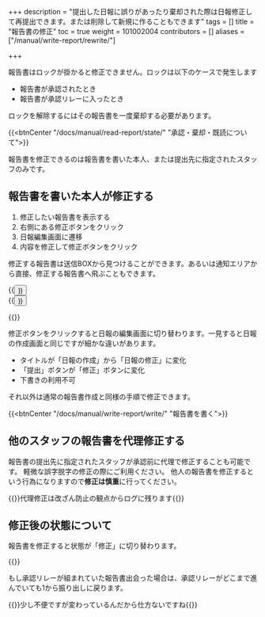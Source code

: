 +++
description = "提出した日報に誤りがあったり棄却された際は日報修正して再提出できます。または削除して新規に作ることもできます"
tags = []
title = "報告書の修正"
toc = true
weight = 101002004
contributors = []
aliases = ["/manual/write-report/rewrite/"]

+++

報告書はロックが掛かると修正できません。ロックは以下のケースで発生します

- 報告書が承認されたとき
- 報告書が承認リレーに入ったとき

ロックを解除するにはその報告書を一度棄却する必要があります。

{{<btnCenter "/docs/manual/read-report/state/" "承認・棄却・既読について">}}

報告書を修正できるのは報告書を書いた本人、または提出先に指定されたスタッフのみです。

## 報告書を書いた本人が修正する

1. 修正したい報告書を表示する
1. 右側にある修正ボタンをクリック
1. 日報編集画面に遷移
1. 内容を修正して修正ボタンをクリック

修正する報告書は送信BOXから見つけることができます。あるいは通知エリアから直接、修正する報告書へ飛ぶこともできます。

<div class="row justify-content-center">
<div class="col-sm-16 col-md-5">{{<button "/docs/manual/read-report/list/" "保存BOXについて">}}</div>
<div class="col-sm-16 col-md-6">{{<button "/docs/manual/notice/app/" "アプリ内通知">}}</div>
</div>

{{<appscreen filename="edit" title="修正したい日報を選択します。ここでは送信BOXから探す手順ですが直接URLを開いてもいいですし、通知エリアからジャンプしても良いです"  >}}

修正ボタンをクリックすると日報の編集画面に切り替わります。一見すると日報の作成画面と同じですが細かな違いがあります。

- タイトルが「日報の作成」から「日報の修正」に変化
- 「提出」ボタンが「修正」ボタンに変化
- 下書きの利用不可

それ以外は通常の報告書作成と同様の手順で修正できます。

{{<btnCenter "/docs/manual/write-report/write/" "報告書を書く">}}


## 他のスタッフの報告書を代理修正する

報告書の提出先に指定されたスタッフが承認前に代理で修正することも可能です。
軽微な誤字脱字の修正の際にご利用ください。
他人の報告書を修正するという行為になりますので**修正は慎重**に行ってください。

{{<alice pos="right" icon="shield">}}代理修正は改ざん防止の観点からログに残ります{{</alice>}}


## 修正後の状態について

報告書を修正すると状態が「修正」に切り替わります。

{{<appscreen filename="report-status-change" title="修正された報告書は状態が「修正」になります"  >}}

もし承認リレーが組まれていた報告書出会った場合は、承認リレーがどこまで進んでいても1から振り出しに戻ります。

{{<alice pos="right" icon="default">}}少し不便ですが変わっているんだから仕方ないですね{{</alice>}}
